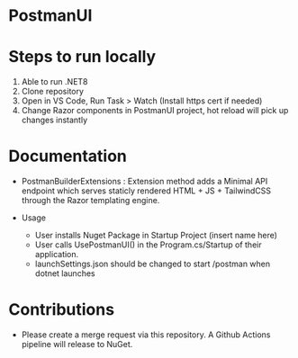 # PostmanUI

# Steps to run locally

1. Able to run .NET8
2. Clone repository
3. Open in VS Code, Run Task > Watch (Install https cert if needed)
4. Change Razor components in PostmanUI project, hot reload will pick up changes instantly


# Documentation

- PostmanBuilderExtensions : Extension method adds a Minimal API endpoint which serves staticly rendered HTML + JS + TailwindCSS through the Razor templating engine.

- Usage
    - User installs Nuget Package in Startup Project (insert name here)
    - User calls UsePostmanUI() in the Program.cs/Startup of their application.
    - launchSettings.json should be changed to start /postman when dotnet launches



# Contributions
- Please create a merge request via this repository. A Github Actions pipeline will release to NuGet.